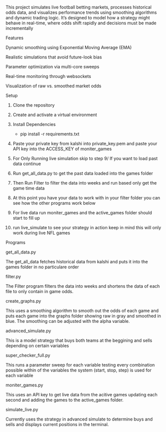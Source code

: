 This project simulates live football betting markets, processes historical odds data, and visualizes performance trends using smoothing algorithms and dynamic trading logic. It’s designed to model how a strategy might behave in real-time, where odds shift rapidly and decisions must be made incrementally

Features

Dynamic smoothing using Exponential Moving Average (EMA)

Realistic simulations that avoid future-look bias

Parameter optimization via multi-core sweeps

Real-time monitoring through websockets

Visualization of raw vs. smoothed market odds

Setup

1. Clone the repository

2. Create and activate a virtual environment

3. Install Dependencies
    - pip install -r requirements.txt

4. Paste your private key from kalshi into private_key.pem and paste your API key into the ACCESS_KEY of moniter_games 

5. For Only Running live simulation skip to step 9/ If you want to load past data continue

6. Run get_all_data.py to get the past data loaded into the games folder

7. Then Run Filter to filter the data into weeks and run based only get the game time data

8. At this point you have your data to work with in your filter folder you can see how the other programs work below

9. For live data run moniter_games and the active_games folder should start to fill up

10. run live_simulate to see your strategy in action keep in mind this will only work during live NFL games


Programs

get_all_data.py

The get_all_data fetches historical data from kalshi and puts it into the games folder in no particulare order

filter.py

The Filter program filters the data into weeks and shortens the data of each file to only contain in game odds.

create_graphs.py

This uses a smoothing algorithm to smooth out the odds of each game and puts each game into the graphs folder showing raw in gray and smoothed in blue. The smoothing can be adjusted with the alpha variable.

advanced_simulate.py

This is a model strategy that buys both teams at the beggining and sells depending on certain variables

super_checker_full.py

This runs a parameter sweep for each variable testing every combination possible within of the variables the system (start, stop, step) is used for each variable

moniter_games.py

This uses an API key to get live data from the acitive games updating each second and adding the games to the active_games folder.

simulate_live.py

Currently uses the strategy in advanced simulate to determine buys and sells and displays current positions in the terminal.